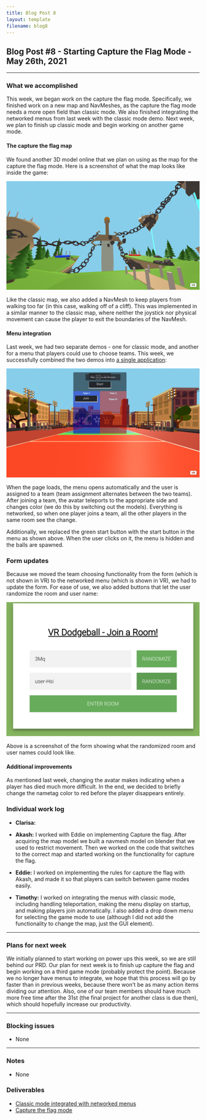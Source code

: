 ```yaml
---
title: Blog Post 8
layout: template
filename: blog8
---
```


## Blog Post #8 - Starting Capture the Flag Mode - May 26th, 2021

<hr>

### What we accomplished
This week, we began work on the capture the flag mode. Specifically, we finished work on a new map and NavMeshes, as the capture the flag mode needs a more open field than classic mode. We also finished integrating the networked menus from last week with the classic mode demo. Next week, we plan to finish up classic mode and begin working on another game mode.

#### The capture the flag map
We found another 3D model online that we plan on using as the map for the capture the flag mode. Here is a screenshot of what the map looks like inside the game:

![In-game screenshot of the capture the flag map](./images/blog8-capture-the-flag-in-game.png)

Like the classic map, we also added a NavMesh to keep players from walking too far (in this case, walking off of a cliff). This was implemented in a similar manner to the classic map, where neither the joystick nor physical movement can cause the player to exit the boundaries of the NavMesh.

#### Menu integration
Last week, we had two separate demos - one for classic mode, and another for a menu that players could use to choose teams. This week, we successfully combined the two demos into [a single application](https://aba44.glitch.me/):

![In-game screenshot of the menu inside classic mode](./images/blog8-menu.png)

When the page loads, the menu opens automatically and the user is assigned to a team (team assignment alternates between the two teams). After joining a team, the avatar teleports to the appropriate side and changes color (we do this by switching out the models). Everything is networked, so when one player joins a team, all the other players in the same room see the change.

Additionally, we replaced the green start button with the start button in the menu as shown above. When the user clicks on it, the menu is hidden and the balls are spawned.

### Form updates

Because we moved the team choosing functionality from the form (which is not shown in VR) to the networked menu (which is shown in VR), we had to update the form. For ease of use, we also added buttons that let the user randomize the room and user name:

![A screenshot of the form with the two randomize buttons](./images/blog8-form.png)

Above is a screenshot of the form showing what the randomized room and user names could look like.

#### Additional improvements
As mentioned last week, changing the avatar makes indicating when a player has died much more difficult. In the end, we decided to briefly change the nametag color to red before the player disappears entirely.

### Individual work log

- **Clarisa:**

- **Akash:** I worked with Eddie on implementing Capture the flag. After acquiring the map model we built a navmesh model on blender that we used to restrict movement. Then we worked on the code that switches to the correct map and started working on the functionality for capture the flag.

- **Eddie:** I worked on implementing the rules for capture the flag with Akash, and made it so that players can switch between game modes easily.

- **Timothy:** I worked on integrating the menus with classic mode, including handling teleportation, making the menu display on startup, and making players join automatically. I also added a drop down menu for selecting the game mode to use (although I did not add the functionality to change the map, just the GUI element).

<hr>

### Plans for next week
We initially planned to start working on power ups this week, so we are still behind our PRD. Our plan for next week is to finish up capture the flag and begin working on a third game mode (probably protect the point). Because we no longer have menus to integrate, we hope that this process will go by faster than in previous weeks, because there won't be as many action items dividing our attention. Also, one of our team members should have much more free time after the 31st (the final project for another class is due then), which should hopefully increase our productivity.

<hr>

### Blocking issues
- None

<hr>

### Notes
- None

### Deliverables
- [Classic mode integrated with networked menus](https://aba44.glitch.me/)
- [Capture the flag mode](https://aba47.glitch.me/)
